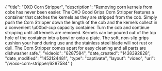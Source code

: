 {
    "title": "OXO Corn Stripper",
    "description": "Removing corn kernels from cobs has never been easier. The OXO Good Grips Corn Stripper features a container that catches the kernels as they are stripped from the cob. Simply push the Corn Stripper down the length of the cob and the kernels collect in a convenient \u00bd-cup capacity container. Turn the cob and continue stripping until all kernels are removed. Kernels can be poured out of the top hole of the container into a bowl or onto a plate. The soft, non-slip grips cushion your hand during use and the stainless steel blade will not rust or dull. The Corn Stripper comes apart for easy cleaning and all parts are dishwasher safe.",
    "videoid": "6287584",
    "date_created": "1438392828",
    "date_modified": "1452124481",
    "type": "captivate",
    "layout": "video",
    "url": "\/v\/oxo-corn-stripper\/6287584"
}